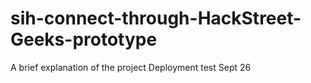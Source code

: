 # sih-connect-through-HackStreet-Geeks-prototype
A brief explanation of the project
Deployment test Sept 26
